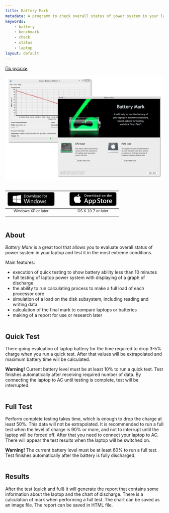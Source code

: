 ```yaml
---
title: Battery Mark
metadata: A programm to check overall status of power system in your laptop
keywords:
    - battery
    - benchmark
    - check
    - status
    - laptop
layout: default
---
```

[По русски](/bmark/ru)  

<center><img src="/images/bmark/screen.png" style="max-width:100%" /></center><br />

<div style="text-align:right">
    <table style="display:inline-block">
        <thead>
            <tr>
                <th style="text-align:center"><a target="_blank" href="/files/bmark/bmark-1.1.int.win32.zip"><img src="/images/buttons/windows_en.png" alt="Download for Windows" title="Download for Windows"></a></th>
                <th></th>
                <th style="text-align:center"><a target="_blank" href="https://itunes.apple.com/us/app/battery-mark/id1022826698"><img src="/images/buttons/appstore_en.png" alt="Download for Mac" title="Download for Mac"></a></th>
            </tr>
        </thead>
        <tbody>
            <tr>
                <td style="text-align:center"><sup>Windows XP or later</sup></td>
                <td>&nbsp;&nbsp;&nbsp;&nbsp;&nbsp;</td>
                <td style="text-align:center"><sup>OS X 10.7 or later</sup></td>
            </tr>
        </tbody>
    </table>
</div>

About
-----

*Battery Mark* is a great tool that allows you to evaluate overall status of power system in your laptop and test it in the most extreme conditions.

Main features:
- execution of quick testing to show battery ability less than 10 minutes
- full testing of laptop power system with displaying of a graph of discharge
- the ability to run calculating process to make a full load of each processor core
- simulation of a load on the disk subsystem, including reading and writing data
- calculation of the final mark to compare laptops or batteries
- making of a report for use or research later
<br /><br />

Quick Test
----------

There going evaluation of laptop battery for the time required to drop 3-5% charge
when you run a quick test. After that values will be extrapolated and maximum battery
time will be calculated.

**Warning!** Current battery level must be at least 10% to run a quick test.
Test finishes automatically after receiving required number of data. By connecting
the laptop to AC until testing is complete, test will be interrupted.
<br /><br />

Full Test
---------

Perform complete testing takes time, which is enough to drop the charge at least 50%.
This data will not be extrapolated. It is recommended to run a full test when the
level of charge is 90% or more, and not to interrupt until the laptop will be forced
off. After that you need to connect your laptop to AC. There will appear the test
results when the laptop will be switched on.

**Warning!** The current battery level must be at least 60% to run a full test.
Test finishes automatically after the battery is fully discharged.
<br /><br />

Results
-------

After the test (quick and full) it will generate the report that contains some
information about the laptop and the chart of discharge. There is a calculation of
mark when performing a full test. The chart can be saved as an image file. The report
can be saved in HTML file.